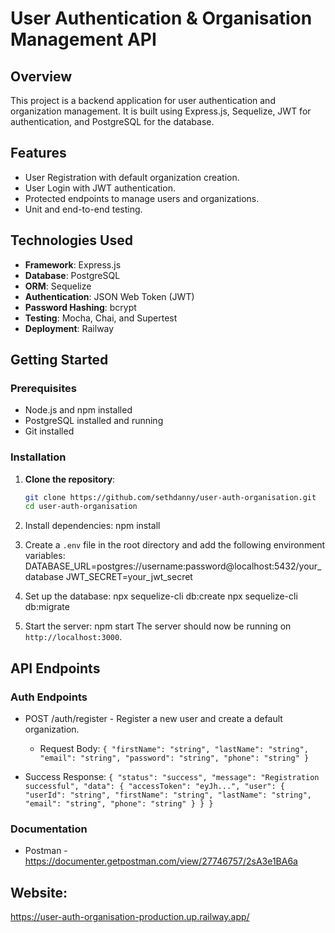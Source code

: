 # User Authentication & Organisation Management API

## Overview

This project is a backend application for user authentication and organization management. It is built using Express.js, Sequelize, JWT for authentication, and PostgreSQL for the database.

## Features

- User Registration with default organization creation.
- User Login with JWT authentication.
- Protected endpoints to manage users and organizations.
- Unit and end-to-end testing.

## Technologies Used

- **Framework**: Express.js
- **Database**: PostgreSQL
- **ORM**: Sequelize
- **Authentication**: JSON Web Token (JWT)
- **Password Hashing**: bcrypt
- **Testing**: Mocha, Chai, and Supertest
- **Deployment**: Railway

## Getting Started

### Prerequisites

- Node.js and npm installed
- PostgreSQL installed and running
- Git installed

### Installation

1. **Clone the repository**:
   ```bash
   git clone https://github.com/sethdanny/user-auth-organisation.git
   cd user-auth-organisation

2. Install dependencies:
npm install

3. Create a `.env` file in the root directory and add the following environment variables:
DATABASE_URL=postgres://username:password@localhost:5432/your_database
JWT_SECRET=your_jwt_secret

4. Set up the database:
npx sequelize-cli db:create
npx sequelize-cli db:migrate

5. Start the server:
npm start
The server should now be running on `http://localhost:3000`.

## API Endpoints
### Auth Endpoints
* POST /auth/register - Register a new user and create a default organization.
    * Request Body:
`{
  "firstName": "string",
  "lastName": "string",
  "email": "string",
  "password": "string",
  "phone": "string"
}`

* Success Response:
`{
  "status": "success",
  "message": "Registration successful",
  "data": {
    "accessToken": "eyJh...",
    "user": {
      "userId": "string",
      "firstName": "string",
      "lastName": "string",
      "email": "string",
      "phone": "string"
    }
  }
}`

### Documentation
* Postman - https://documenter.getpostman.com/view/27746757/2sA3e1BA6a
## Website:
https://user-auth-organisation-production.up.railway.app/

